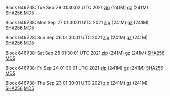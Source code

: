 Block 646738: Tue Sep 28 01:30:02 UTC 2021 [zip](https://files.01coin.io/mainnet/2021-09-28/bootstrap.dat.zip) (241M) [gz](https://files.01coin.io/mainnet/2021-09-28/bootstrap.dat.tar.gz) (241M) [SHA256](https://files.01coin.io/mainnet/2021-09-28/sha256.txt) [MD5](https://files.01coin.io/mainnet/2021-09-28/md5.txt)

Block 646738: Mon Sep 27 01:30:01 UTC 2021 [zip](https://files.01coin.io/mainnet/2021-09-27/bootstrap.dat.zip) (241M) [gz](https://files.01coin.io/mainnet/2021-09-27/bootstrap.dat.tar.gz) (241M) [SHA256](https://files.01coin.io/mainnet/2021-09-27/sha256.txt) [MD5](https://files.01coin.io/mainnet/2021-09-27/md5.txt)

Block 646728: Sun Sep 26 01:30:01 UTC 2021 [zip](https://files.01coin.io/mainnet/2021-09-26/bootstrap.dat.zip) (241M) [gz](https://files.01coin.io/mainnet/2021-09-26/bootstrap.dat.tar.gz) (241M) [SHA256](https://files.01coin.io/mainnet/2021-09-26/sha256.txt) [MD5](https://files.01coin.io/mainnet/2021-09-26/md5.txt)

Block 646738: Sat Sep 25 01:30:01 UTC 2021 [zip](https://files.01coin.io/mainnet/2021-09-25/bootstrap.dat.zip) (241M) [gz](https://files.01coin.io/mainnet/2021-09-25/bootstrap.dat.tar.gz) (241M) [SHA256](https://files.01coin.io/mainnet/2021-09-25/sha256.txt) [MD5](https://files.01coin.io/mainnet/2021-09-25/md5.txt)

Block 646738: Fri Sep 24 01:30:01 UTC 2021 [zip](https://files.01coin.io/mainnet/2021-09-24/bootstrap.dat.zip) (241M) [gz](https://files.01coin.io/mainnet/2021-09-24/bootstrap.dat.tar.gz) (241M) [SHA256](https://files.01coin.io/mainnet/2021-09-24/sha256.txt) [MD5](https://files.01coin.io/mainnet/2021-09-24/md5.txt)

Block 646738: Thu Sep 23 01:30:01 UTC 2021 [zip](https://files.01coin.io/mainnet/2021-09-23/bootstrap.dat.zip) (241M) [gz](https://files.01coin.io/mainnet/2021-09-23/bootstrap.dat.tar.gz) (241M) [SHA256](https://files.01coin.io/mainnet/2021-09-23/sha256.txt) [MD5](https://files.01coin.io/mainnet/2021-09-23/md5.txt)
